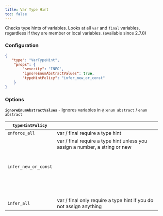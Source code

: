 ```yaml
---
title: Var Type Hint
toc: false
---
```


Checks type hints of variables. Looks at all `var` and `final` variables, regardless if they are member or local variables. (available since 2.7.0)

### Configuration

```json
{
   "type": "VarTypeHint",
    "props": {
        "severity": "INFO",
        "ignoreEnumAbstractValues": true,
        "typeHintPolicy": "infer_new_or_const"
    }
}
```

### Options

**`ignoreEnumAbstractValues`** - Ignores variables in `@:enum abstract` / `enum abstract`

| `typeHintPolicy`       |                                                                                       |
| ---------------------- | ------------------------------------------------------------------------------------- |
| `enforce_all`          | var / final require a type hint                                                       |
| `infer_new_or_const`   | var / final require a type hint unless you assign a number, a string or new <Object>  |
| `infer_all`            | var / final only require a type hint if you do not assign anything                    |
